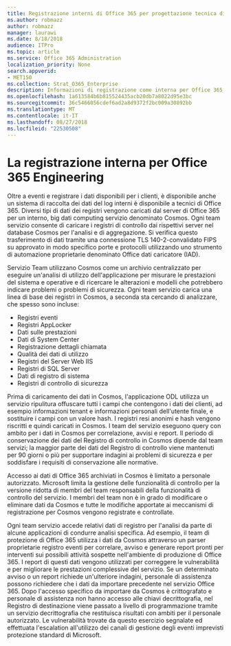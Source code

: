```yaml
---
title: Registrazione interni di Office 365 per progettazione tecnica di Office 365
ms.author: robmazz
author: robmazz
manager: laurawi
ms.date: 8/18/2018
audience: ITPro
ms.topic: article
ms.service: Office 365 Administration
localization_priority: None
search.appverid:
- MET150
ms.collection: Strat_O365_Enterprise
description: Informazioni di registrazione come interna per Office 365 Engineering Team works.
ms.openlocfilehash: 1a613584b6b815524435acb20db7a8022d95e3bc
ms.sourcegitcommit: 36c5466056cdef6ad2a8d9372f2bc009a30892bb
ms.translationtype: MT
ms.contentlocale: it-IT
ms.lasthandoff: 08/27/2018
ms.locfileid: "22530508"
---
```

# <a name="internal-logging-for-office-365-engineering"></a>La registrazione interna per Office 365 Engineering
Oltre a eventi e registrare i dati disponibili per i clienti, è disponibile anche un sistema di raccolta dei dati del log interni è disponibile a tecnici di Office 365. Diversi tipi di dati dei registri vengono caricati dal server di Office 365 per un interno, big dati computing servizio denominato Cosmos. Ogni team servizio consente di caricare i registri di controllo dai rispettivi server nel database Cosmos per l'analisi e di aggregazione. Si verifica questo trasferimento di dati tramite una connessione TLS 140-2-convalidato FIPS su approvato in modo specifico porte e protocolli utilizzando uno strumento di automazione proprietarie denominato Office dati caricatore (IAD).

Servizio Team utilizzano Cosmos come un archivio centralizzato per eseguire un'analisi di utilizzo dell'applicazione per misurare le prestazioni del sistema e operative e di ricercare le alterazioni e modelli che potrebbero indicare problemi o problemi di sicurezza. Ogni team servizio carica una linea di base dei registri in Cosmos, a seconda sta cercando di analizzare, che spesso sono incluse:
- Registri eventi
- Registri AppLocker
- Dati sulle prestazioni
- Dati di System Center
- Registrazione dettagli chiamata
- Qualità dei dati di utilizzo
- Registri del Server Web IIS
- Registri di SQL Server
- Dati di registro di sistema
- Registri di controllo di sicurezza

Prima di caricamento dei dati in Cosmos, l'applicazione ODL utilizza un servizio ripulitura offuscare tutti i campi che contengono i dati dei clienti, ad esempio informazioni tenant e informazioni personali dell'utente finale, e sostituire i campi con un valore hash. I registri resi anonimi e hash vengono riscritti e quindi caricati in Cosmos. I team del servizio eseguono query con ambito per i dati in Cosmos per correlazione, avvisi e report. Il periodo di conservazione dei dati del Registro di controllo in Cosmos dipende dal team servizi; la maggior parte dei dati del Registro di controllo viene mantenuti per 90 giorni o più per supportare indagini ai problemi di sicurezza e per soddisfare i requisiti di conservazione alle normative.

Accesso ai dati di Office 365 archiviati in Cosmos è limitato a personale autorizzato. Microsoft limita la gestione delle funzionalità di controllo per la versione ridotta di membri del team responsabili della funzionalità di controllo del servizio. I membri del team non è in grado di modificare o eliminare dati da Cosmos e tutte le modifiche apportate ai meccanismi di registrazione per Cosmos vengono registrate e controllate.

Ogni team servizio accede relativi dati di registro per l'analisi da parte di alcune applicazioni di condurre analisi specifica. Ad esempio, il team di protezione di Office 365 utilizza i dati da Cosmos attraverso un parser proprietarie registro eventi per correlare, avviso e generare report pronti per interventi sui possibili attività sospette nell'ambiente di produzione di Office 365. I report di questi dati vengono utilizzati per correggere le vulnerabilità e per migliorare le prestazioni complessive del servizio. Se un determinato avviso o un report richiede un'ulteriore indagini, personale di assistenza possono richiedere che i dati da importare precedente nel servizio Office 365. Dopo l'accesso specifico da importare da Cosmos è crittografato e personale di assistenza non hanno accesso alle chiavi decrittografia, nel Registro di destinazione viene passato a livello di programmazione tramite un servizio decrittografia che restituisca risultati con ambiti per il personale autorizzato. Le vulnerabilità trovate da questo esercizio segnalate ed effettuata l'escalation all'utilizzo dei canali di gestione degli eventi imprevisti protezione standard di Microsoft.
